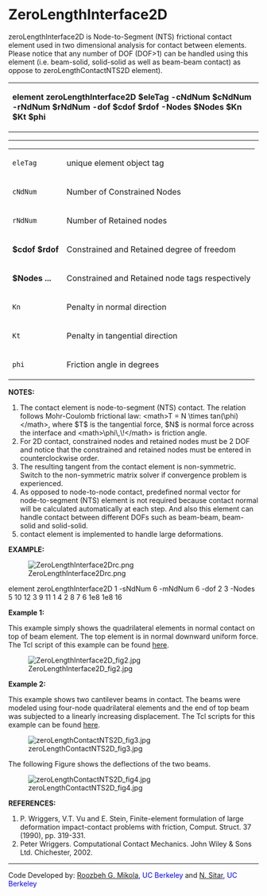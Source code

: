 # ZeroLengthInterface2D

<p>zeroLengthInterface2D is Node-to-Segment (NTS) frictional contact
element used in two dimensional analysis for contact between elements.
Please notice that any number of DOF (DOF&gt;1) can be handled using
this element (i.e. beam-solid, solid-solid as well as beam-beam contact)
as oppose to zeroLengthContactNTS2D element).</p>
<table>
<tbody>
<tr class="odd">
<td><p><strong>element zeroLengthInterface2D $eleTag -cNdNum $cNdNum
-rNdNum $rNdNum -dof $cdof $rdof -Nodes $Nodes $Kn $Kt
$phi</strong></p></td>
</tr>
</tbody>
</table>
<hr />
<table>
<tbody>
<tr class="odd">
<td><code class="parameter-table-variable">eleTag</code></td>
<td><p>unique element object tag</p></td>
</tr>
<tr class="even">
<td><code class="parameter-table-variable">cNdNum</code></td>
<td><p>Number of Constrained Nodes</p></td>
</tr>
<tr class="odd">
<td><code class="parameter-table-variable">rNdNum</code></td>
<td><p>Number of Retained nodes</p></td>
</tr>
<tr class="even">
<td><p><strong>$cdof $rdof</strong></p></td>
<td><p>Constrained and Retained degree of freedom</p></td>
</tr>
<tr class="odd">
<td><p><strong>$Nodes ...</strong></p></td>
<td><p>Constrained and Retained node tags respectively</p></td>
</tr>
<tr class="even">
<td><code class="parameter-table-variable">Kn</code></td>
<td><p>Penalty in normal direction</p></td>
</tr>
<tr class="odd">
<td><code class="parameter-table-variable">Kt</code></td>
<td><p>Penalty in tangential direction</p></td>
</tr>
<tr class="even">
<td><code class="parameter-table-variable">phi</code></td>
<td><p>Friction angle in degrees</p></td>
</tr>
</tbody>
</table>
<p><strong>NOTES:</strong></p>
<ol>
<li>The contact element is node-to-segment (NTS) contact. The relation
follows Mohr-Coulomb frictional law: &lt;math&gt;T = N \times
tan(\phi)&lt;/math&gt;, where $T$ is the
tangential force, $N$ is normal force across the
interface and &lt;math&gt;\phi\,\!&lt;/math&gt; is friction angle.</li>
<li>For 2D contact, constrained nodes and retained nodes must be 2 DOF
and notice that the constrained and retained nodes must be entered in
counterclockwise order.</li>
<li>The resulting tangent from the contact element is non-symmetric.
Switch to the non-symmetric matrix solver if convergence problem is
experienced.</li>
<li>As opposed to node-to-node contact, predefined normal vector for
node-to-segment (NTS) element is not required because contact normal
will be calculated automatically at each step. And also this element can
handle contact between different DOFs such as beam-beam, beam-solid and
solid-solid.</li>
<li>contact element is implemented to handle large deformations.</li>
</ol>
<p><strong>EXAMPLE:</strong></p>
<figure>
<img src="/OpenSeesRT/contrib/static/ZeroLengthInterface2Drc.png"
title="ZeroLengthInterface2Drc.png" alt="ZeroLengthInterface2Drc.png" />
<figcaption aria-hidden="true">ZeroLengthInterface2Drc.png</figcaption>
</figure>
<p>element zeroLengthInterface2D 1 -sNdNum 6 -mNdNum 6 -dof 2 3 -Nodes 5
10 12 3 9 11 1 4 2 8 7 6 1e8 1e8 16</p>
<p><strong>Example 1:</strong></p>
<p>This example simply shows the quadrilateral elements in normal
contact on top of beam element. The top element is in normal downward
uniform force. The Tcl script of this example can be found <a
href="ZeroLengthInterface2D_Example1" title="wikilink">here</a>.</p>
<figure>
<img src="/OpenSeesRT/contrib/static/ZeroLengthInterface2D_fig2.jpg"
title="ZeroLengthInterface2D_fig2.jpg"
alt="ZeroLengthInterface2D_fig2.jpg" />
<figcaption
aria-hidden="true">ZeroLengthInterface2D_fig2.jpg</figcaption>
</figure>
<p><strong>Example 2:</strong></p>
<p>This example shows two cantilever beams in contact. The beams were
modeled using four-node quadrilateral elements and the end of top beam
was subjected to a linearly increasing displacement. The Tcl scripts for
this example can be found <a href="ZeroLengthInterface2D_Example2"
title="wikilink">here</a>.</p>
<figure>
<img src="/OpenSeesRT/contrib/static/zeroLengthContactNTS2D_fig3.jpg"
title="zeroLengthContactNTS2D_fig3.jpg"
alt="zeroLengthContactNTS2D_fig3.jpg" />
<figcaption
aria-hidden="true">zeroLengthContactNTS2D_fig3.jpg</figcaption>
</figure>
<p>The following Figure shows the deflections of the two beams.</p>
<figure>
<img src="/OpenSeesRT/contrib/static/zeroLengthContactNTS2D_fig4.jpg"
title="zeroLengthContactNTS2D_fig4.jpg"
alt="zeroLengthContactNTS2D_fig4.jpg" />
<figcaption
aria-hidden="true">zeroLengthContactNTS2D_fig4.jpg</figcaption>
</figure>
<p><strong>REFERENCES:</strong></p>
<ol>
<li>P. Wriggers, V.T. Vu and E. Stein, Finite-element formulation of
large deformation impact-contact problems with friction, Comput. Struct.
37 (1990), pp. 319-331.</li>
<li>Peter Wriggers. Computational Contact Mechanics. John Wiley &amp;
Sons Ltd. Chichester, 2002.</li>
</ol>
<hr />
<p>Code Developed by: <span style="color:blue"> <a
href="http://www.roozbehgm.com/">Roozbeh G. Mikola</a>, UC
Berkeley</span> and <span style="color:blue"> <a
href="http://www.ce.berkeley.edu/~sitar/">N. Sitar</a>, UC
Berkeley</span></p>
